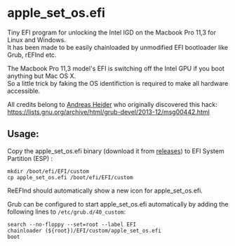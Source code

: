 # apple_set_os.efi
Tiny EFI program for unlocking the Intel IGD on the Macbook Pro 11,3 for Linux and Windows.  
It has been made to be easily chainloaded by unmodified EFI bootloader like Grub, rEFInd etc.

The Macbook Pro 11,3 model's EFI is switching off the Intel GPU if you boot anything but Mac OS X.  
So a little trick by faking the OS identifiction is required to make all hardware accessible.

All credits belong to [Andreas Heider](https://github.com/ah-) who originally discovered this hack:  
https://lists.gnu.org/archive/html/grub-devel/2013-12/msg00442.html

## Usage:
Copy the apple_set_os.efi binary (download it from [releases](https://github.com/0xbb/apple_set_os.efi/releases)) to EFI System Partition (ESP) :
```
mkdir /boot/efi/EFI/custom
cp apple_set_os.efi /boot/efi/EFI/custom
```
ReEFInd should automatically show a new icon for apple_set_os.efi.

Grub can be configured to start apple_set_os.efi automatically by adding the following lines to  ``/etc/grub.d/40_custom``:
```
search --no-floppy --set=root --label EFI
chainloader (${root})/EFI/custom/apple_set_os.efi
boot
```

